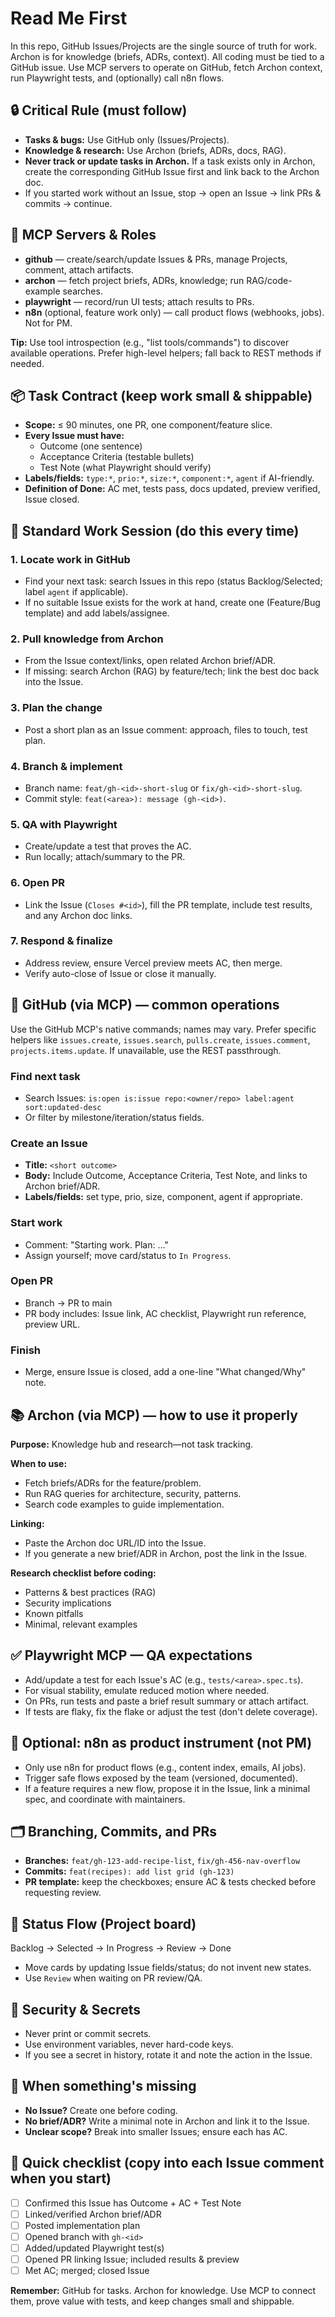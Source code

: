 # Read Me First

In this repo, GitHub Issues/Projects are the single source of truth for work. Archon is for knowledge (briefs, ADRs, context). All coding must be tied to a GitHub issue. Use MCP servers to operate on GitHub, fetch Archon context, run Playwright tests, and (optionally) call n8n flows.

## 🔒 Critical Rule (must follow)

- **Tasks & bugs:** Use GitHub only (Issues/Projects).
- **Knowledge & research:** Use Archon (briefs, ADRs, docs, RAG).
- **Never track or update tasks in Archon.** If a task exists only in Archon, create the corresponding GitHub Issue first and link back to the Archon doc.
- If you started work without an Issue, stop → open an Issue → link PRs & commits → continue.

## 🧰 MCP Servers & Roles

- **github** — create/search/update Issues & PRs, manage Projects, comment, attach artifacts.
- **archon** — fetch project briefs, ADRs, knowledge; run RAG/code-example searches.
- **playwright** — record/run UI tests; attach results to PRs.
- **n8n** (optional, feature work only) — call product flows (webhooks, jobs). Not for PM.

**Tip:** Use tool introspection (e.g., "list tools/commands") to discover available operations. Prefer high-level helpers; fall back to REST methods if needed.

## 📦 Task Contract (keep work small & shippable)

- **Scope:** ≤ 90 minutes, one PR, one component/feature slice.
- **Every Issue must have:**
  - Outcome (one sentence)
  - Acceptance Criteria (testable bullets)
  - Test Note (what Playwright should verify)
- **Labels/fields:** `type:*`, `prio:*`, `size:*`, `component:*`, `agent` if AI-friendly.
- **Definition of Done:** AC met, tests pass, docs updated, preview verified, Issue closed.

## 🧭 Standard Work Session (do this every time)

### 1. Locate work in GitHub
- Find your next task: search Issues in this repo (status Backlog/Selected; label `agent` if applicable).
- If no suitable Issue exists for the work at hand, create one (Feature/Bug template) and add labels/assignee.

### 2. Pull knowledge from Archon
- From the Issue context/links, open related Archon brief/ADR.
- If missing: search Archon (RAG) by feature/tech; link the best doc back into the Issue.

### 3. Plan the change
- Post a short plan as an Issue comment: approach, files to touch, test plan.

### 4. Branch & implement
- Branch name: `feat/gh-<id>-short-slug` or `fix/gh-<id>-short-slug`.
- Commit style: `feat(<area>): message (gh-<id>)`.

### 5. QA with Playwright
- Create/update a test that proves the AC.
- Run locally; attach/summary to the PR.

### 6. Open PR
- Link the Issue (`Closes #<id>`), fill the PR template, include test results, and any Archon doc links.

### 7. Respond & finalize
- Address review, ensure Vercel preview meets AC, then merge.
- Verify auto-close of Issue or close it manually.

## 🔧 GitHub (via MCP) — common operations

Use the GitHub MCP's native commands; names may vary. Prefer specific helpers like `issues.create`, `issues.search`, `pulls.create`, `issues.comment`, `projects.items.update`. If unavailable, use the REST passthrough.

### Find next task
- Search Issues: `is:open is:issue repo:<owner/repo> label:agent sort:updated-desc`
- Or filter by milestone/iteration/status fields.

### Create an Issue
- **Title:** `<short outcome>`
- **Body:** Include Outcome, Acceptance Criteria, Test Note, and links to Archon brief/ADR.
- **Labels/fields:** set type, prio, size, component, agent if appropriate.

### Start work
- Comment: "Starting work. Plan: …"
- Assign yourself; move card/status to `In Progress`.

### Open PR
- Branch → PR to main
- PR body includes: Issue link, AC checklist, Playwright run reference, preview URL.

### Finish
- Merge, ensure Issue is closed, add a one-line "What changed/Why" note.

## 📚 Archon (via MCP) — how to use it properly

**Purpose:** Knowledge hub and research—not task tracking.

**When to use:**
- Fetch briefs/ADRs for the feature/problem.
- Run RAG queries for architecture, security, patterns.
- Search code examples to guide implementation.

**Linking:**
- Paste the Archon doc URL/ID into the Issue.
- If you generate a new brief/ADR in Archon, post the link in the Issue.

**Research checklist before coding:**
- Patterns & best practices (RAG)
- Security implications
- Known pitfalls
- Minimal, relevant examples

## ✅ Playwright MCP — QA expectations

- Add/update a test for each Issue's AC (e.g., `tests/<area>.spec.ts`).
- For visual stability, emulate reduced motion where needed.
- On PRs, run tests and paste a brief result summary or attach artifact.
- If tests are flaky, fix the flake or adjust the test (don't delete coverage).

## 🧩 Optional: n8n as product instrument (not PM)

- Only use n8n for product flows (e.g., content index, emails, AI jobs).
- Trigger safe flows exposed by the team (versioned, documented).
- If a feature requires a new flow, propose it in the Issue, link a minimal spec, and coordinate with maintainers.

## 🗂️ Branching, Commits, and PRs

- **Branches:** `feat/gh-123-add-recipe-list`, `fix/gh-456-nav-overflow`
- **Commits:** `feat(recipes): add list grid (gh-123)`
- **PR template:** keep the checkboxes; ensure AC & tests checked before requesting review.

## 🔄 Status Flow (Project board)

Backlog → Selected → In Progress → Review → Done

- Move cards by updating Issue fields/status; do not invent new states.
- Use `Review` when waiting on PR review/QA.

## 🔐 Security & Secrets

- Never print or commit secrets.
- Use environment variables, never hard-code keys.
- If you see a secret in history, rotate it and note the action in the Issue.

## 🧯 When something's missing

- **No Issue?** Create one before coding.
- **No brief/ADR?** Write a minimal note in Archon and link it to the Issue.
- **Unclear scope?** Break into smaller Issues; ensure each has AC.

## 🏁 Quick checklist (copy into each Issue comment when you start)

- [ ] Confirmed this Issue has Outcome + AC + Test Note
- [ ] Linked/verified Archon brief/ADR
- [ ] Posted implementation plan
- [ ] Opened branch with `gh-<id>`
- [ ] Added/updated Playwright test(s)
- [ ] Opened PR linking Issue; included results & preview
- [ ] Met AC; merged; closed Issue

**Remember:** GitHub for tasks. Archon for knowledge. Use MCP to connect them, prove value with tests, and keep changes small and shippable.